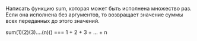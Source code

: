Написать функцию sum, которая может быть исполнена множество раз.
Если она исполнена без аргументов, то возвращает значение суммы всех переданных до этого
значений.

sum(1)(2)(3)....(n)() === 1 + 2 + 3 + ... + n